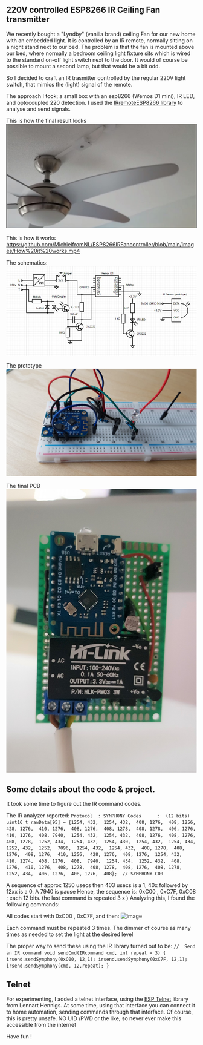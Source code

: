 ## 220V controlled ESP8266 IR Ceiling Fan transmitter 
We recently bought a  "Lyndby" (vanilla brand) ceiling Fan for our new home with an embedded light. It is controlled by an IR remote, normally sitting on a night stand next to our bed.
The problem is that the fan is mounted above our bed, where normally a bedroom ceiling light fixture sits which is wired to the standard on-off light switch next to the door.
It would of course be possible to mount a second lamp, but that would be a bit odd.

So I decided to craft an IR trasmitter controlled by the regular 220V light switch, that mimics the (light) signal of the remote.

The approach I took;  a small box with an esp8266 (Wemos D1 mini), IR LED, and optocoupled 220 detection.
I used the [IRremoteESP8266 library](https://github.com/crankyoldgit/IRremoteESP8266) to analyse and send signals.

This is how the final result looks
![This is how it looks](/images/Main%20pic.jpg)  

This is how it works
https://github.com/MichielfromNL/ESP8266IRFancontroller/blob/main/images/How%20it%20works.mp4

The schematics:
![The schematics](/images/Schematics%20IR%20Fan.jpg)

The prototype
![The Prototype](/images/Prototype.jpeg)

The final PCB
![The PCB](/images/PCB.jpg)


## Some details about the code & project.
It took some time to figure out the IR command codes.

The IR analyzer reported: 
`Protocol  : SYMPHONY
Codes      :  (12 bits)
uint16_t rawData[95] = {1254, 432,  1254, 432,  408, 1276,  408, 1256,  428, 1276,  410, 1276,  408, 1276,  408, 1278,  408, 1278,  406, 1276,  410, 1276,  408,
7940,  1254, 432,  1254, 432,  408, 1276,  408, 1276,  408, 1278,  1252, 434,  1254, 432,  1254, 430,  1254, 432,  1254, 434,  1252, 432,  1252, 
7096,  1254, 432,  1254, 432,  408, 1278,  408, 1276,  408, 1276,  410, 1256,  428, 1276,  408, 1276,  1254, 432,  410, 1274,  408, 1276,  408, 
7940,  1254, 434,  1252, 432,  408, 1276,  410, 1276,  408, 1278,  408, 1278,  408, 1276,  408, 1278,  1252, 434,  406, 1276,  408, 1276,  408};  // SYMPHONY C00`

A sequence of approx 1250 usecs then 403 usecs is a 1, 40x followed by 12xx is a 0.  A 7940 is pause
Hence, the sequence is:  0xC00 , 0xC7F, 0xC08 ; each 12 bits.  the last command is  repeated 3 x )
Analyzing this, I found the following commands:

All codes start with 0xC00 , 0xC7F, and then:
![image](https://user-images.githubusercontent.com/80706499/137891934-c97163ce-37df-450b-a9c0-77ea92459cf7.png)

Each command must be repeated 3 times. The dimmer of course as many times as needed to set the light at the desired level

The proper way to send these using the IR library turned out to be:
`//  Send an IR command
void sendCmd(IRcommand cmd, int repeat = 3) {
    irsend.sendSymphony(0xC00, 12,1);
    irsend.sendSymphony(0xC7F, 12,1);
    irsend.sendSymphony(cmd, 12,repeat);
}`


## Telnet
For experimenting, I added a telnet interface, using the [ESP Telnet](https://github.com/LennartHennigs/ESPTelnet) library from Lennart Hennigs.
At some time, using that interface you can connect it to home automation, sending commands through that interface.
Of course, this is pretty unsafe. NO UID /PWD or the like, so never ever make this accessible from the internet

Have fun !


<!---
MichielfromNL/MichielfromNL is a ✨ special ✨ repository because its `README.md` (this file) appears on your GitHub profile.
You can click the Preview link to take a look at your changes.
--->
